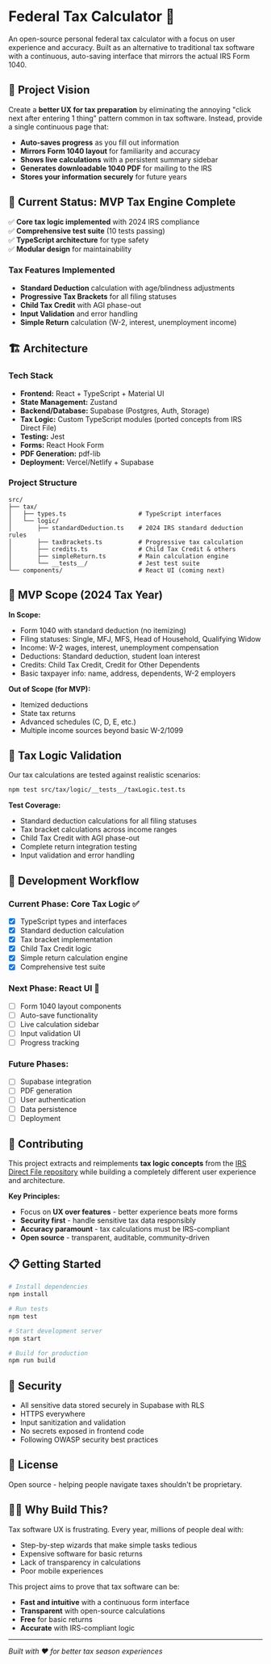 # Federal Tax Calculator 🧮

An open-source personal federal tax calculator with a focus on user experience and accuracy. Built as an alternative to traditional tax software with a continuous, auto-saving interface that mirrors the actual IRS Form 1040.

## 🎯 Project Vision

Create a **better UX for tax preparation** by eliminating the annoying "click next after entering 1 thing" pattern common in tax software. Instead, provide a single continuous page that:

- **Auto-saves progress** as you fill out information
- **Mirrors Form 1040 layout** for familiarity and accuracy
- **Shows live calculations** with a persistent summary sidebar
- **Generates downloadable 1040 PDF** for mailing to the IRS
- **Stores your information securely** for future years

## 🚀 Current Status: MVP Tax Engine Complete

✅ **Core tax logic implemented** with 2024 IRS compliance  
✅ **Comprehensive test suite** (10 tests passing)  
✅ **TypeScript architecture** for type safety  
✅ **Modular design** for maintainability  

### Tax Features Implemented
- **Standard Deduction** calculation with age/blindness adjustments
- **Progressive Tax Brackets** for all filing statuses
- **Child Tax Credit** with AGI phase-out
- **Input Validation** and error handling
- **Simple Return** calculation (W-2, interest, unemployment income)

## 🏗️ Architecture

### Tech Stack
- **Frontend:** React + TypeScript + Material UI
- **State Management:** Zustand
- **Backend/Database:** Supabase (Postgres, Auth, Storage)
- **Tax Logic:** Custom TypeScript modules (ported concepts from IRS Direct File)
- **Testing:** Jest
- **Forms:** React Hook Form
- **PDF Generation:** pdf-lib
- **Deployment:** Vercel/Netlify + Supabase

### Project Structure
```
src/
├── tax/
│   ├── types.ts                    # TypeScript interfaces
│   └── logic/
│       ├── standardDeduction.ts    # 2024 IRS standard deduction rules
│       ├── taxBrackets.ts          # Progressive tax calculation
│       ├── credits.ts              # Child Tax Credit & others
│       ├── simpleReturn.ts         # Main calculation engine
│       └── __tests__/              # Jest test suite
└── components/                     # React UI (coming next)
```

## 🎯 MVP Scope (2024 Tax Year)

**In Scope:**
- Form 1040 with standard deduction (no itemizing)
- Filing statuses: Single, MFJ, MFS, Head of Household, Qualifying Widow
- Income: W-2 wages, interest, unemployment compensation
- Deductions: Standard deduction, student loan interest
- Credits: Child Tax Credit, Credit for Other Dependents
- Basic taxpayer info: name, address, dependents, W-2 employers

**Out of Scope (for MVP):**
- Itemized deductions
- State tax returns
- Advanced schedules (C, D, E, etc.)
- Multiple income sources beyond basic W-2/1099

## 🧪 Tax Logic Validation

Our tax calculations are tested against realistic scenarios:

```bash
npm test src/tax/logic/__tests__/taxLogic.test.ts
```

**Test Coverage:**
- Standard deduction calculations for all filing statuses
- Tax bracket calculations across income ranges
- Child Tax Credit with AGI phase-out
- Complete return integration testing
- Input validation and error handling

## 🔄 Development Workflow

### Current Phase: Core Tax Logic ✅
- [x] TypeScript types and interfaces
- [x] Standard deduction calculation
- [x] Tax bracket implementation  
- [x] Child Tax Credit logic
- [x] Simple return calculation engine
- [x] Comprehensive test suite

### Next Phase: React UI 🚧
- [ ] Form 1040 layout components
- [ ] Auto-save functionality
- [ ] Live calculation sidebar
- [ ] Input validation UI
- [ ] Progress tracking

### Future Phases:
- [ ] Supabase integration
- [ ] PDF generation
- [ ] User authentication
- [ ] Data persistence
- [ ] Deployment

## 🤝 Contributing

This project extracts and reimplements **tax logic concepts** from the [IRS Direct File repository](https://github.com/IRS-Public/direct-file) while building a completely different user experience and architecture.

**Key Principles:**
- Focus on **UX over features** - better experience beats more forms
- **Security first** - handle sensitive tax data responsibly  
- **Accuracy paramount** - tax calculations must be IRS-compliant
- **Open source** - transparent, auditable, community-driven

## 📋 Getting Started

```bash
# Install dependencies
npm install

# Run tests
npm test

# Start development server
npm start

# Build for production
npm run build
```

## 🔐 Security

- All sensitive data stored securely in Supabase with RLS
- HTTPS everywhere
- Input sanitization and validation
- No secrets exposed in frontend code
- Following OWASP security best practices

## 📄 License

Open source - helping people navigate taxes shouldn't be proprietary.

## 🙋‍♂️ Why Build This?

Tax software UX is frustrating. Every year, millions of people deal with:
- Step-by-step wizards that make simple tasks tedious
- Expensive software for basic returns
- Lack of transparency in calculations
- Poor mobile experiences

This project aims to prove that tax software can be:
- **Fast and intuitive** with a continuous form interface
- **Transparent** with open-source calculations
- **Free** for basic returns
- **Accurate** with IRS-compliant logic

---

*Built with ❤️ for better tax season experiences*
